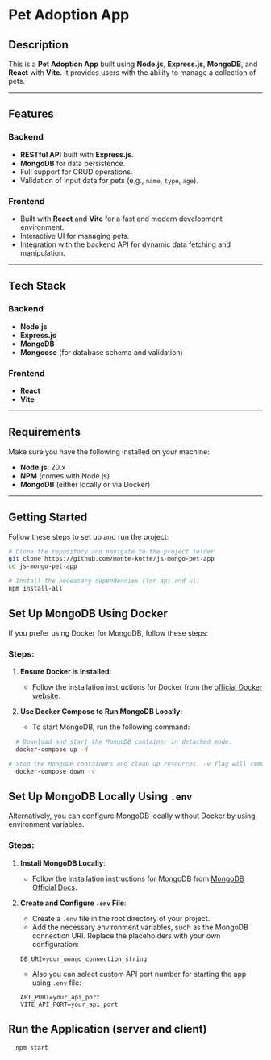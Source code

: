 # Pet Adoption App

## Description

This is a **Pet Adoption App** built using **Node.js**, **Express.js**, **MongoDB**, and **React** with **Vite**. It provides users with the ability to manage a collection of pets.

---

## Features

### Backend
- **RESTful API** built with **Express.js**.
- **MongoDB** for data persistence.
- Full support for CRUD operations.
- Validation of input data for pets (e.g., `name`, `type`, `age`).

### Frontend
- Built with **React** and **Vite** for a fast and modern development environment.
- Interactive UI for managing pets.
- Integration with the backend API for dynamic data fetching and manipulation.

---

## Tech Stack

### Backend
- **Node.js**
- **Express.js**
- **MongoDB**
- **Mongoose** (for database schema and validation)

### Frontend
- **React**
- **Vite**

---

## Requirements

Make sure you have the following installed on your machine:

- **Node.js**: 20.x
- **NPM** (comes with Node.js)
- **MongoDB** (either locally or via Docker)

---

## Getting Started

Follow these steps to set up and run the project:

```bash
# Clone the repository and navigate to the project folder
git clone https://github.com/monte-kotte/js-mongo-pet-app
cd js-mongo-pet-app

# Install the necessary dependencies (for api and ui)
npm install-all
```

## Set Up MongoDB Using Docker

If you prefer using Docker for MongoDB, follow these steps:

### Steps:

1. **Ensure Docker is Installed**:
   - Follow the installation instructions for Docker from the [official Docker website](https://www.docker.com/get-started/).

2. **Use Docker Compose to Run MongoDB Locally**:
   - To start MongoDB, run the following command:

```bash
  # Download and start the MongoDB container in detached mode.
  docker-compose up -d

# Stop the MongoDB containers and clean up resources. -v flag will remove volumes associated with the containers.
  docker-compose down -v
```

## Set Up MongoDB Locally Using `.env`

Alternatively, you can configure MongoDB locally without Docker by using environment variables.

### Steps:

1. **Install MongoDB Locally**:
   - Follow the installation instructions for MongoDB from [MongoDB Official Docs](https://www.mongodb.com/docs/manual/installation/).

2. **Create and Configure `.env` File**:
   - Create a `.env` file in the root directory of your project.
   - Add the necessary environment variables, such as the MongoDB connection URI. Replace the placeholders with your own configuration:

   ```env
   DB_URI=your_mongo_connection_string
   ```
   - Also you can select custom API port number for starting the app using `.env` file:
   ```env
   API_PORT=your_api_port
   VITE_API_PORT=your_api_port
   ```

## Run the Application (server and client)

```bash
  npm start
```
